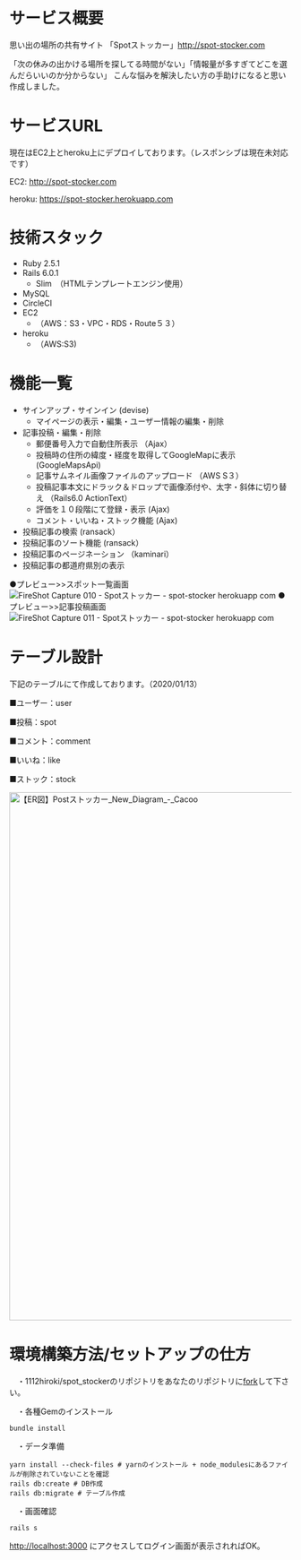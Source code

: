 # サービス概要
思い出の場所の共有サイト
「Spotストッカー」http://spot-stocker.com

「次の休みの出かける場所を探してる時間がない」「情報量が多すぎてどこを選んだらいいのか分からない」
こんな悩みを解決したい方の手助けになると思い作成しました。

# サービスURL
現在はEC2上とheroku上にデプロイしております。（レスポンシブは現在未対応です）

EC2: http://spot-stocker.com


heroku: https://spot-stocker.herokuapp.com

# 技術スタック
* Ruby 2.5.1
* Rails 6.0.1
  * Slim　（HTMLテンプレートエンジン使用）
* MySQL 
* CircleCI
* EC2
  * （AWS：S3・VPC・RDS・Route５３）
* heroku
  * （AWS:S3)


# 機能一覧
* サインアップ・サインイン (devise)
  * マイページの表示・編集・ユーザー情報の編集・削除
* 記事投稿・編集・削除
  * 郵便番号入力で自動住所表示 （Ajax）
  * 投稿時の住所の緯度・経度を取得してGoogleMapに表示 (GoogleMapsApi)
  * 記事サムネイル画像ファイルのアップロード （AWS S３）
  * 投稿記事本文にドラック＆ドロップで画像添付や、太字・斜体に切り替え （Rails6.0 ActionText）
  * 評価を１０段階にて登録・表示 (Ajax)
  * コメント・いいね・ストック機能 (Ajax)
* 投稿記事の検索 (ransack）
* 投稿記事のソート機能 (ransack）
* 投稿記事のページネーション （kaminari）
* 投稿記事の都道府県別の表示

●プレビュー>>スポット一覧画面
![FireShot Capture 010 - Spotストッカー - spot-stocker herokuapp com](https://user-images.githubusercontent.com/57358551/72244809-6345b980-3632-11ea-846e-824b73fa8109.png)
●プレビュー>>記事投稿画面
![FireShot Capture 011 - Spotストッカー - spot-stocker herokuapp com](https://user-images.githubusercontent.com/57358551/72244814-6771d700-3632-11ea-9068-d128b6460199.png)


# テーブル設計
下記のテーブルにて作成しております。（2020/01/13）


■ユーザー：user


■投稿：spot


■コメント：comment


■いいね：like


■ストック：stock

<img width="943" alt="【ER図】Postストッカー_New_Diagram_-_Cacoo" src="https://user-images.githubusercontent.com/57358551/72245754-98eba200-3634-11ea-95ea-004586721271.png">



# 環境構築方法/セットアップの仕方
　・1112hiroki/spot_stockerのリポジトリをあなたのリポジトリに[fork](https://qiita.com/YumaInaura/items/acff806290c8953d3185)して下さい。

　・各種Gemのインストール
```
bundle install
```

　・データ準備
```
yarn install --check-files # yarnのインストール + node_modulesにあるファイルが削除されていないことを確認
rails db:create # DB作成
rails db:migrate # テーブル作成
```

　・画面確認
```
rails s
```
[http://localhost:3000](http://localhost:3000) にアクセスしてログイン画面が表示されればOK。
